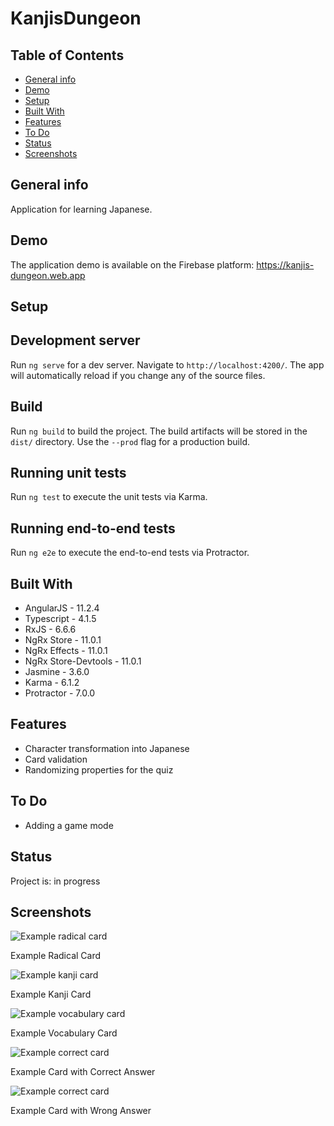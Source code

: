 # KanjisDungeon

## Table of Contents

- [General info](#general-info)
- [Demo](#demo)
- [Setup](#setup)
- [Built With](#built-with)
- [Features](#features)
- [To Do](#to-do)
- [Status](#status)
- [Screenshots](#screenshots)

## General info

Application for learning Japanese.

## Demo

The application demo is available on the Firebase platform: https://kanjis-dungeon.web.app

## Setup

## Development server

Run `ng serve` for a dev server. Navigate to `http://localhost:4200/`. The app will automatically reload if you change any of the source files.

## Build

Run `ng build` to build the project. The build artifacts will be stored in the `dist/` directory. Use the `--prod` flag for a production build.

## Running unit tests

Run `ng test` to execute the unit tests via Karma.

## Running end-to-end tests

Run `ng e2e` to execute the end-to-end tests via Protractor.

## Built With

- AngularJS - 11.2.4
- Typescript - 4.1.5
- RxJS - 6.6.6
- NgRx Store - 11.0.1
- NgRx Effects - 11.0.1
- NgRx Store-Devtools - 11.0.1
- Jasmine - 3.6.0
- Karma - 6.1.2
- Protractor - 7.0.0

## Features

- Character transformation into Japanese
- Card validation
- Randomizing properties for the quiz

## To Do

- Adding a game mode

## Status

Project is: in progress

## Screenshots

![Example radical card](./screenshots/radical.jpg)

Example Radical Card

![Example kanji card](./screenshots/kanji.jpg)

Example Kanji Card

![Example vocabulary card](./screenshots/vocabulary.jpg)

Example Vocabulary Card

![Example correct card](./screenshots/correct.jpg)

Example Card with Correct Answer

![Example correct card](./screenshots/wrong.jpg)

Example Card with Wrong Answer
